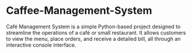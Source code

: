 # Caffee-Management-System
Café Management System is a simple Python-based project designed to streamline the operations of a café or small restaurant. It allows customers to view the menu, place orders, and receive a detailed bill, all through an interactive console interface.
